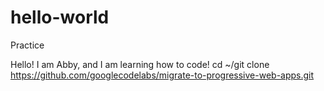 # hello-world
Practice 

Hello! I am Abby, and I am learning how to code!
cd ~/git clone <https://github.com/googlecodelabs/migrate-to-progressive-web-apps.git>
